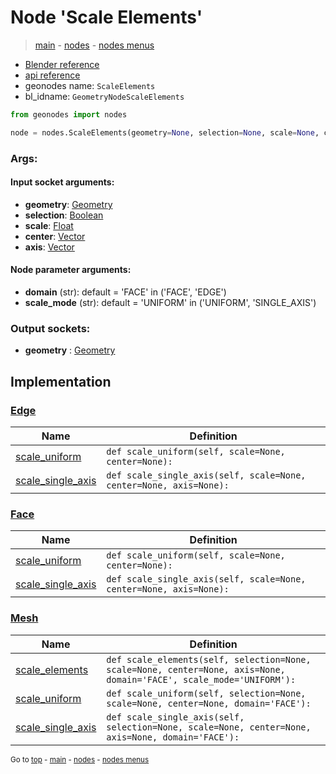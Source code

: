 # Node 'Scale Elements'

> [main](../structure.md) - [nodes](nodes.md) - [nodes menus](nodes_menus.md)

- [Blender reference](https://docs.blender.org/manual/en/latest/modeling/geometry_nodes/mesh/scale_elements.html)
- [api reference](https://docs.blender.org/api/current/bpy.types.GeometryNodeScaleElements.html)
- geonodes name: `ScaleElements`
- bl_idname: `GeometryNodeScaleElements`

```python
from geonodes import nodes

node = nodes.ScaleElements(geometry=None, selection=None, scale=None, center=None, axis=None, domain='FACE', scale_mode='UNIFORM')
```

### Args:

#### Input socket arguments:

- **geometry**: [Geometry](Geometry.md)
- **selection**: [Boolean](Boolean.md)
- **scale**: [Float](Float.md)
- **center**: [Vector](Vector.md)
- **axis**: [Vector](Vector.md)

#### Node parameter arguments:

- **domain** (str): default = 'FACE' in ('FACE', 'EDGE')
- **scale_mode** (str): default = 'UNIFORM' in ('UNIFORM', 'SINGLE_AXIS')

### Output sockets:

- **geometry** : [Geometry](Geometry.md)

## Implementation

### [Edge](Edge.md)

| Name | Definition |
|------|------------|
 | [scale_uniform](Edge.md#scale_uniform) | `def scale_uniform(self, scale=None, center=None):` |
 | [scale_single_axis](Edge.md#scale_single_axis) | `def scale_single_axis(self, scale=None, center=None, axis=None):` |

### [Face](Face.md)

| Name | Definition |
|------|------------|
 | [scale_uniform](Face.md#scale_uniform) | `def scale_uniform(self, scale=None, center=None):` |
 | [scale_single_axis](Face.md#scale_single_axis) | `def scale_single_axis(self, scale=None, center=None, axis=None):` |

### [Mesh](Mesh.md)

| Name | Definition |
|------|------------|
 | [scale_elements](Mesh.md#scale_elements) | `def scale_elements(self, selection=None, scale=None, center=None, axis=None, domain='FACE', scale_mode='UNIFORM'):` |
 | [scale_uniform](Mesh.md#scale_uniform) | `def scale_uniform(self, selection=None, scale=None, center=None, domain='FACE'):` |
 | [scale_single_axis](Mesh.md#scale_single_axis) | `def scale_single_axis(self, selection=None, scale=None, center=None, axis=None, domain='FACE'):` |

<sub>Go to [top](#node-{wnode.bnode.name}) - [main](../structure.md) - [nodes](nodes.md) - [nodes menus](nodes_menus.md)</sub>

